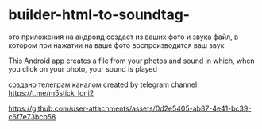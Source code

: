 # builder-html-to-soundtag-

это приложения на андроид создает из ваших фото и звука файл,
в котором при нажатии на ваше фото воспроизводится ваш звук


This Android app creates a file from your photos and sound in which, 
when you click on your photo, your sound is played


создано телеграм каналом
created by telegram channel
https://t.me/m5stick_loni2

https://github.com/user-attachments/assets/0d2e5405-ab87-4e41-bc39-c6f7e73bcb58

